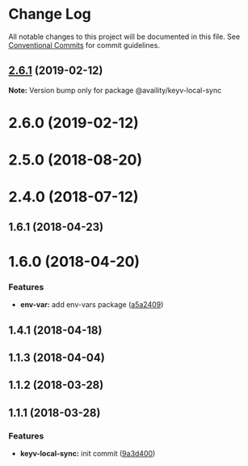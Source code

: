 # Change Log

All notable changes to this project will be documented in this file.
See [Conventional Commits](https://conventionalcommits.org) for commit guidelines.

## [2.6.1](https://github.com/availity/sdk-js/compare/@availity/keyv-local-sync@2.6.0...@availity/keyv-local-sync@2.6.1) (2019-02-12)

**Note:** Version bump only for package @availity/keyv-local-sync





# 2.6.0 (2019-02-12)



# 2.5.0 (2018-08-20)



# 2.4.0 (2018-07-12)



## 1.6.1 (2018-04-23)



# 1.6.0 (2018-04-20)


### Features

* **env-var:** add env-vars package ([a5a2409](https://github.com/availity/sdk-js/commit/a5a2409))



## 1.4.1 (2018-04-18)



## 1.1.3 (2018-04-04)



## 1.1.2 (2018-03-28)



## 1.1.1 (2018-03-28)


### Features

* **keyv-local-sync:** init commit ([9a3d400](https://github.com/availity/sdk-js/commit/9a3d400))
